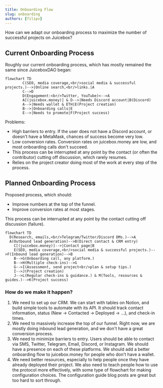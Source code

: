 ```yaml
---
title: Onboarding Flow
slug: onboarding
authors: [filipv]
---
```


How can we adapt our onboarding process to maximize the number of successful projects on Juicebox?

## Current Onboarding Process

Roughly our current onboarding process, which has mostly remained the same since JuiceboxDAO began:

```mermaid
flowchart TD
		C(SEO, media coverage,<br/>social media & successful projects.)-->|Online search,<br/>links.|A
		C-->D
		D(Engagement:<br/>Twitter, YouTube)<-->A
		A[(juicebox.money)] & D-->|Needs Discord account|B(Discord)
		A-->|Needs wallet & ETH|E(Project creation)
		B-->|Onboarding calls|E
		E-->|Needs to promote|F(Project success)
```

Problems:
- High barriers to entry. If the user does not have a Discord account, or doesn't have a MetaMask, chances of success become very low.
- Low conversion rates. Conversion rates on juicebox.money are low, and most onboarding calls don't succeed.
- This process can be interrupted at any point by the contact (or often the contributor) cutting off discussion, which rarely resumes.
- Relies on the project creator doing most of the work at every step of the process.

## Planned Onboarding Process

Proposed process, which should:
- Improve numbers at the top of the funnel.
- Improve conversion rates at most stages.

This process can be interrupted at any point by the contact cutting off discussion (failure).

```mermaid
flowchart TD
  D(Research, emails,<br/>Telegram/Twitter/Discord DMs.)-->A
  A(Outbound lead generation)-->B(Direct contact & CRM entry)
	C[(juicebox.money)]-->|Contact page|B
	E(SEO, media coverage,<br/>social media & successful projects.)-->F(Inbound lead generation)-->B
	B-->G(Onboarding call, any platform.)
	B-->H(Multiple check-ins)-->G
	G-->I(Assessment, send project<br/>plan & setup tips.)
	I-->J(Project creation)
	J-->L(Regular check-ins & guidance.) & M(Tools, resources & guides.)-->K(Project success)
```

### How do we make it happen?

1. We need to set up our CRM. We can start with tables on Notion, and build simple tools to automate with its API. It should track contact information, status (New -> Contacted -> Deployed -> ...), and check-in times.
2. We need to massively increase the top of our funnel. Right now, we are mostly doing inbound lead generation, and we don't have a great conversion process.
3. We need to minimize barriers to entry. Users should be able to contact via SMS, Twitter, Telegram, Email, Discord, or Instagram. We should have a presence on each of these platforms. We should add a better onboarding flow to juicebox.money for people who don't have a wallet.
4. We need better resources, especially to help people once they have already deployed their project. We also need to teach people how to use the protocol more effectively, with some type of flowchart for making configuration choices. The configuration guide blog posts are great but too hard to sort through.
